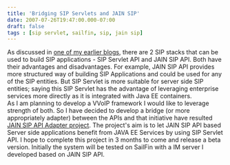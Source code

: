 ```yaml
---
title: 'Bridging SIP Servlets and JAIN SIP'
date: 2007-07-26T19:47:00.000-07:00
draft: false
tags : [sip servlet, sailfin, sip, jain sip]
---
```


As discussed in [one of my earlier blogs](http://imyousuf-tech.blogspot.com/2007/06/sip-application-structure.html), there are 2 SIP stacks that can be used to build SIP applications - SIP Servlet API and JAIN SIP API. Both have their advantages and disadvantages. For example, JAIN SIP API provides more structured way of building SIP Applications and could be used for any of the SIP entities. But SIP Servlet is more suitable for server side SIP entities; saying this SIP Servlet has the advantage of leveraging enterprise services more directly as it is integrated with Java EE containers.  
As I am planning to develop a VVoIP framework I would like to leverage strength of both. So I have decided to develop a bridge (or more appropriately adapter) between the APIs and that initiative have resulted [JAIN SIP API Adapter project](https://jain-sip-api-adapter.dev.java.net/). The project's aim is to let JAIN SIP API based Server side applications benefit from JAVA EE Services by using SIP Servlet API. I hope to complete this project in 3 months to come and release a beta version. Initially the system will be tested on SailFin with a IM server I developed based on JAIN SIP API.